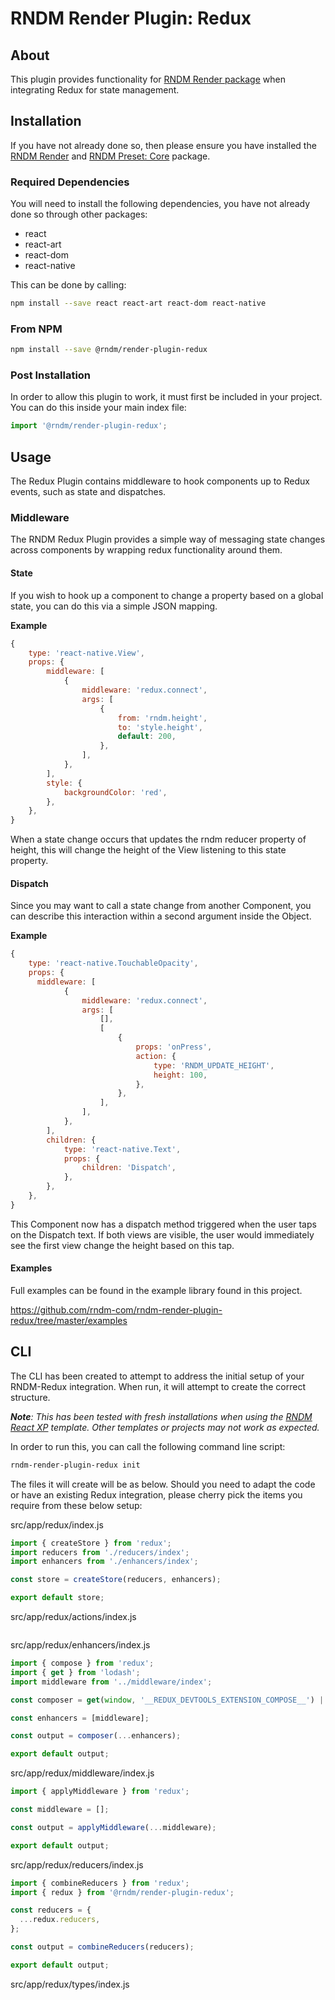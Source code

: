 # RNDM Render Plugin: Redux

## About

This plugin provides functionality for [RNDM Render package](https://github.com/rndm-com/rndm-render) when integrating Redux for state management.

## Installation

If you have not already done so, then please ensure you have installed the [RNDM Render](https://github.com/rndm-com/rndm-render) and [RNDM Preset: Core](https://github.com/rndm-com/rndm-render-preset-core) package.

### Required Dependencies

You will need to install the following dependencies, you have not already done so through other packages:

- react
- react-art
- react-dom
- react-native

This can be done by calling:

```sh
npm install --save react react-art react-dom react-native
```

### From NPM

```sh
npm install --save @rndm/render-plugin-redux
```

### Post Installation

In order to allow this plugin to work, it must first be included in your project. You can do this inside your main index file:

```javascript
import '@rndm/render-plugin-redux';
```

## Usage

The Redux Plugin contains middleware to hook components up to Redux events, such as state and dispatches.

### Middleware

The RNDM Redux Plugin provides a simple way of messaging state changes across components by wrapping redux functionality around them.

#### State

If you wish to hook up a component to change a property based on a global state, you can do this via a simple JSON mapping.

**Example**

```javascript
{
    type: 'react-native.View',
    props: {
        middleware: [
            {
                middleware: 'redux.connect',
                args: [
                    {
                        from: 'rndm.height',
                        to: 'style.height',
                        default: 200,
                    },
                ],
            },
        ],
        style: {
            backgroundColor: 'red',
        },
    },
}
```

When a state change occurs that updates the rndm reducer property of height, this will change the height of the View listening to this state property.

#### Dispatch

Since you may want to call a state change from another Component, you can describe this interaction within a second argument inside the Object.

**Example**

```javascript
{
    type: 'react-native.TouchableOpacity',
    props: {
      middleware: [
            {
                middleware: 'redux.connect',
                args: [
                    [],
                    [
                        {
                            props: 'onPress',
                            action: {
                                type: 'RNDM_UPDATE_HEIGHT',
                                height: 100,
                            },
                        },
                    ],
                ],
            },
        ],
        children: {
            type: 'react-native.Text',
            props: {
                children: 'Dispatch',
            },
        },
    },
}
```

This Component now has a dispatch method triggered when the user taps on the Dispatch text. If both views are visible, the user would immediately see the first view change the height based on this tap.

#### Examples

Full examples can be found in the example library found in this project.

https://github.com/rndm-com/rndm-render-plugin-redux/tree/master/examples

## CLI

The CLI has been created to attempt to address the initial setup of your RNDM-Redux integration. When run, it will attempt to create the correct structure.

_**Note**: This has been tested with fresh installations when using the [RNDM React XP](https://github.com/rndm-com/rndm-react-xp) template. Other templates or projects may not work as expected._

In order to run this, you can call the following command line script:

```sh
rndm-render-plugin-redux init
```

The files it will create will be as below. Should you need to adapt the code or have an existing Redux integration, please cherry pick the items you require from these below setup:

src/app/redux/index.js

```javascript
import { createStore } from 'redux';
import reducers from './reducers/index';
import enhancers from './enhancers/index';

const store = createStore(reducers, enhancers);

export default store;

```

src/app/redux/actions/index.js

```javascript

```

src/app/redux/enhancers/index.js

```javascript
import { compose } from 'redux';
import { get } from 'lodash';
import middleware from '../middleware/index';

const composer = get(window, '__REDUX_DEVTOOLS_EXTENSION_COMPOSE__') || compose;

const enhancers = [middleware];

const output = composer(...enhancers);

export default output;

```

src/app/redux/middleware/index.js

```javascript
import { applyMiddleware } from 'redux';

const middleware = [];

const output = applyMiddleware(...middleware);

export default output;

```

src/app/redux/reducers/index.js

```javascript
import { combineReducers } from 'redux';
import { redux } from '@rndm/render-plugin-redux';

const reducers = {
  ...redux.reducers,
};

const output = combineReducers(reducers);

export default output;

```

src/app/redux/types/index.js

```javascript

```
